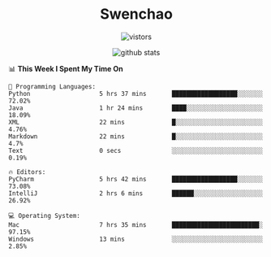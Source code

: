 <h1 align="center">Swenchao</h3>

<p align="center">
  <img src="https://visitor-badge.glitch.me/badge?page_id=Swenchao" alt="vistors" />
</p>

<p align="center">
  <img src="https://github-readme-stats.vercel.app/api?username=Swenchao&count_private=true&show_icons=true&theme=vue-dark&hide_title=true" alt="github stats" />
</p>

<!--START_SECTION:waka-->
📊 **This Week I Spent My Time On** 

```text
💬 Programming Languages: 
Python                   5 hrs 37 mins       ██████████████████░░░░░░░   72.02% 
Java                     1 hr 24 mins        ████░░░░░░░░░░░░░░░░░░░░░   18.09% 
XML                      22 mins             █░░░░░░░░░░░░░░░░░░░░░░░░   4.76% 
Markdown                 22 mins             █░░░░░░░░░░░░░░░░░░░░░░░░   4.7% 
Text                     0 secs              ░░░░░░░░░░░░░░░░░░░░░░░░░   0.19%

🔥 Editors: 
PyCharm                  5 hrs 42 mins       ██████████████████░░░░░░░   73.08% 
IntelliJ                 2 hrs 6 mins        ██████░░░░░░░░░░░░░░░░░░░   26.92%

💻 Operating System: 
Mac                      7 hrs 35 mins       ████████████████████████░   97.15% 
Windows                  13 mins             ░░░░░░░░░░░░░░░░░░░░░░░░░   2.85%

```


<!--END_SECTION:waka-->
